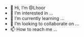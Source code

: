 - 👋 Hi, I’m @Lhoor
- 👀 I’m interested in ...
- 🌱 I’m currently learning ...
- 💞️ I’m looking to collaborate on ...
- 📫 How to reach me ...

<!---
Lhoor/Lhoor is a ✨ special ✨ repository because its `README.md` (this file) appears on your GitHub profile.
You can click the Preview link to take a look at your changes.
--->
